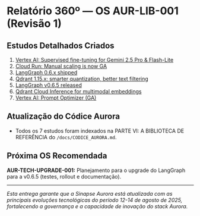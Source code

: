 # Relatório 360º — OS AUR-LIB-001 (Revisão 1)

## Estudos Detalhados Criados

1. [Vertex AI: Supervised fine-tuning for Gemini 2.5 Pro & Flash-Lite](vertex_ai_finetune_gemini_2_5.md)
2. [Cloud Run: Manual scaling is now GA](cloud_run_manual_scaling.md)
3. [LangGraph 0.6.x shipped](langgraph_0_6_x.md)
4. [Qdrant 1.15.x: smarter quantization, better text filtering](qdrant_1_15_x.md)
5. [LangGraph v0.6.5 released](langgraph_0_6_5.md)
6. [Qdrant Cloud Inference for multimodal embeddings](qdrant_cloud_inference_multimodal.md)
7. [Vertex AI: Prompt Optimizer (GA)](vertex_ai_prompt_optimizer.md)

## Atualização do Códice Aurora

- Todos os 7 estudos foram indexados na PARTE VI: A BIBLIOTECA DE REFERÊNCIA do `/docs/CODICE_AURORA.md`.

## Próxima OS Recomendada

**AUR-TECH-UPGRADE-001:** Planejamento para o upgrade do LangGraph para a v0.6.5 (testes, rollout e documentação).

---

_Esta entrega garante que a Sinapse Aurora está atualizada com as principais evoluções tecnológicas do período 12-14 de agosto de 2025, fortalecendo a governança e a capacidade de inovação do stack Aurora._
